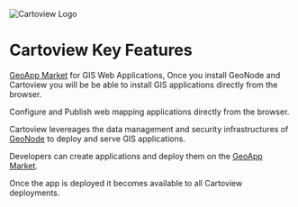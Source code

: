 ![Cartoview Logo](img/cartoview-logo.png)
# Cartoview Key Features

[GeoApp Market][1] for GIS Web Applications, Once you install GeoNode and Cartoview you will be be able to install GIS applications directly from the browser.

Configure and Publish web mapping applications directly from the browser.

Cartoview levereages the data management and security infrastructures of [GeoNode][2] to deploy and serve GIS applications.

Developers can create applications and deploy them on the [GeoApp Market][1].

Once the app is deployed it becomes available to all Cartoview deployments.

[1]: https://cartoview.net
[2]: https://geonode.org